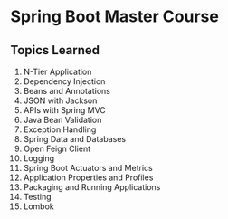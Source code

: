 # Spring Boot Master Course
## Topics Learned
1. N-Tier Application
2. Dependency Injection
3. Beans and Annotations
4. JSON with Jackson
5. APIs with Spring MVC
6. Java Bean Validation
7. Exception Handling
8. Spring Data and Databases
9. Open Feign Client
10. Logging
11. Spring Boot Actuators and Metrics
12. Application Properties and Profiles
13. Packaging and Running Applications
14. Testing
15. Lombok
